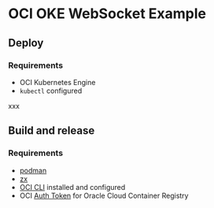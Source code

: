 # OCI OKE WebSocket Example

## Deploy

### Requirements

- OCI Kubernetes Engine
- `kubectl` configured

xxx

## Build and release

### Requirements

- [podman](https://podman.io/)
- [zx](https://github.com/google/zx)
- [OCI CLI](https://docs.oracle.com/en-us/iaas/Content/API/SDKDocs/cliinstall.htm) installed and configured
- OCI [Auth Token](https://docs.oracle.com/en-us/iaas/Content/Registry/Tasks/registrygettingauthtoken.htm) for Oracle Cloud Container Registry
